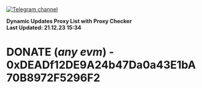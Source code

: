 [![Telegram channel](https://img.shields.io/endpoint?url=https://runkit.io/damiankrawczyk/telegram-badge/branches/master?url=https://t.me/n4z4v0d)](https://t.me/n4z4v0d) 

**Dynamic Updates Proxy List with Proxy Checker**  
**Last Updated: 21.12.23 15:34**

# DONATE (_any evm_) - 0xDEADf12DE9A24b47Da0a43E1bA70B8972F5296F2
